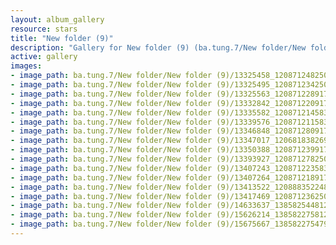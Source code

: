```yaml
---
layout: album_gallery
resource: stars
title: "New folder (9)"
description: "Gallery for New folder (9) (ba.tung.7/New folder/New folder (9))"
active: gallery
images:
- image_path: ba.tung.7/New folder/New folder (9)/13325458_1208712482505514_8672816948131257213_n.jpg
- image_path: ba.tung.7/New folder/New folder (9)/13325495_1208712342505528_7819085278655158621_n.jpg
- image_path: ba.tung.7/New folder/New folder (9)/13325563_1208712289172200_7096360025633161447_n.jpg
- image_path: ba.tung.7/New folder/New folder (9)/13332842_1208712209172208_3371631840851805750_n.jpg
- image_path: ba.tung.7/New folder/New folder (9)/13335582_1208712145838881_20655707139702631_n.jpg
- image_path: ba.tung.7/New folder/New folder (9)/13339576_1208712115838884_6138912886361106471_n.jpg
- image_path: ba.tung.7/New folder/New folder (9)/13346848_1208712809172148_5180314514286082999_n.jpg
- image_path: ba.tung.7/New folder/New folder (9)/13347017_1206818382694924_5377700179103132571_n.jpg
- image_path: ba.tung.7/New folder/New folder (9)/13350388_1208712399172189_1076562650017552866_o.jpg
- image_path: ba.tung.7/New folder/New folder (9)/13393927_1208712782505484_6120898429560627618_n.jpg
- image_path: ba.tung.7/New folder/New folder (9)/13407243_1208712235838872_1056996616354946463_n.jpg
- image_path: ba.tung.7/New folder/New folder (9)/13407264_1208712189172210_8593698497932707101_n.jpg
- image_path: ba.tung.7/New folder/New folder (9)/13413522_1208883522488410_3297629242984570034_n.jpg
- image_path: ba.tung.7/New folder/New folder (9)/13417469_1208712362505526_7846414509923521756_n.jpg
- image_path: ba.tung.7/New folder/New folder (9)/14633637_1385825448127549_4618768986385612161_o.jpg
- image_path: ba.tung.7/New folder/New folder (9)/15626214_1385822758127818_5033076667523157928_o.jpg
- image_path: ba.tung.7/New folder/New folder (9)/15675667_1385822754794485_2678978568431892401_o.jpg
---
```


